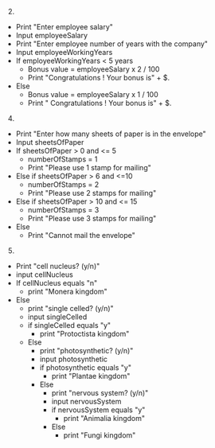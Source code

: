 2. 
- Print "Enter employee salary"
- Input employeeSalary
- Print "Enter employee number of years with the company"
- Input employeeWorkingYears
- If employeeWorkingYears < 5 years 
  - Bonus value = employeeSalary x 2 / 100
  - Print "Congratulations ! Your bonus is" + $<bonus value>.
- Else
  - Bonus value = employeeSalary x 1 / 100
  - Print " Congratulations ! Your bonus is" + $<bonus value>.

4.
- Print "Enter how many sheets of paper is in the envelope"
- Input sheetsOfPaper
- If sheetsOfPaper > 0 and <= 5
  - numberOfStamps = 1 
  - Print "Please use 1 stamp for mailing"
- Else if sheetsOfPaper > 6 and <=10
  - numberOfStamps = 2
  - Print "Please use 2 stamps for mailing"
- Else if sheetsOfPaper > 10 and <= 15
  - numberOfStamps = 3
  - Print "Please use 3 stamps for mailing"
- Else
  - Print "Cannot mail the envelope"

5.
- Print "cell nucleus? (y/n)"
- input cellNucleus
- If cellNucleus equals "n"
  - print "Monera kingdom"
- Else
  - print "single celled? (y/n)"
  - input singleCelled
  - if singleCelled equals "y"
    - print "Protoctista kingdom"
  - Else
    - print "photosynthetic? (y/n)"
    - input photosynthetic
    - if photosynthetic equals "y"
      - print "Plantae kingdom"
    - Else
      - print "nervous system? (y/n)"
      - input nervousSystem
      - if nervousSystem equals "y"
        - print "Animalia kingdom"
      - Else
        - print "Fungi kingdom"
      




